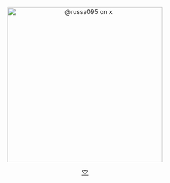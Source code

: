 <p align="center">
    <img width="350" src="https://i.postimg.cc/j5x5Dx0Q/Untitled2063-20250916001147.png" alt="@russa095 on x">
</p>

<p align="center">
    <a href="https://rentry.co/seraphiel_here">⁠♡</a>
</p>
